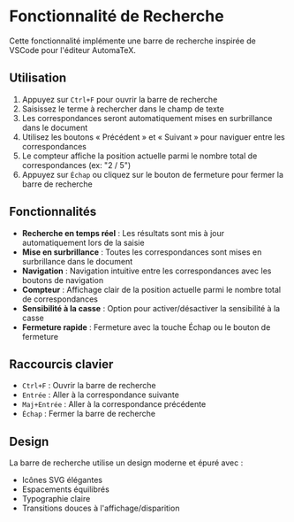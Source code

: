 # Fonctionnalité de Recherche

Cette fonctionnalité implémente une barre de recherche inspirée de VSCode pour l'éditeur AutomaTeX.

## Utilisation

1. Appuyez sur `Ctrl+F` pour ouvrir la barre de recherche
2. Saisissez le terme à rechercher dans le champ de texte
3. Les correspondances seront automatiquement mises en surbrillance dans le document
4. Utilisez les boutons « Précédent » et « Suivant » pour naviguer entre les correspondances
5. Le compteur affiche la position actuelle parmi le nombre total de correspondances (ex: "2 / 5")
6. Appuyez sur `Échap` ou cliquez sur le bouton de fermeture pour fermer la barre de recherche

## Fonctionnalités

- **Recherche en temps réel** : Les résultats sont mis à jour automatiquement lors de la saisie
- **Mise en surbrillance** : Toutes les correspondances sont mises en surbrillance dans le document
- **Navigation** : Navigation intuitive entre les correspondances avec les boutons de navigation
- **Compteur** : Affichage clair de la position actuelle parmi le nombre total de correspondances
- **Sensibilité à la casse** : Option pour activer/désactiver la sensibilité à la casse
- **Fermeture rapide** : Fermeture avec la touche Échap ou le bouton de fermeture

## Raccourcis clavier

- `Ctrl+F` : Ouvrir la barre de recherche
- `Entrée` : Aller à la correspondance suivante
- `Maj+Entrée` : Aller à la correspondance précédente
- `Échap` : Fermer la barre de recherche

## Design

La barre de recherche utilise un design moderne et épuré avec :
- Icônes SVG élégantes
- Espacements équilibrés
- Typographie claire
- Transitions douces à l'affichage/disparition